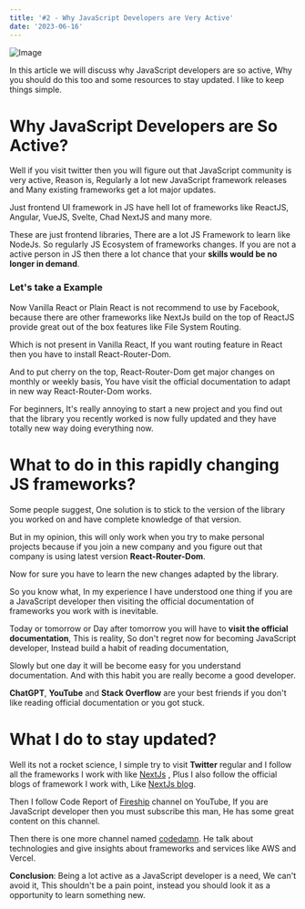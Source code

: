 ```yaml
---
title: '#2 - Why JavaScript Developers are Very Active'
date: '2023-06-16'
---
```


![Image](https://images.unsplash.com/photo-1552308995-2baac1ad5490?ixlib=rb-4.0.3&ixid=M3wxMjA3fDB8MHxwaG90by1wYWdlfHx8fGVufDB8fHx8fA%3D%3D&auto=format&fit=crop&w=1470&q=80)



In this article we will discuss why JavaScript developers are so active, Why you should do this too and some resources to stay updated. I like to keep things simple.

# Why JavaScript Developers are So Active?

Well if you visit twitter then you will figure out that JavaScript community is very active, Reason is, Regularly a lot new JavaScript framework releases and Many existing frameworks get a lot major updates. 

Just frontend UI framework in JS have hell lot of frameworks like ReactJS, Angular, VueJS, Svelte, Chad NextJS and many more.

These are just frontend libraries, There are a lot JS Framework to learn like NodeJs. So regularly JS Ecosystem of frameworks changes. If you are not a active person in JS then there a lot chance that your **skills would be no longer in demand**.

### Let's take a Example

Now Vanilla React or Plain React is not recommend to use by Facebook, because there are other frameworks like NextJs build on the top of ReactJS provide great out of the box features like File System Routing.

Which is not present in Vanilla React, If you want routing feature in React then you have to install React-Router-Dom.

And to put cherry on the top, React-Router-Dom get major changes on monthly or weekly basis, You have visit the official documentation to adapt in new way React-Router-Dom works.

For beginners, It's really annoying to start a new project and you find out that the library you recently worked is now fully updated and they have totally new way doing everything now.



# What to do in this rapidly changing JS frameworks?

Some people suggest, One solution is to stick to the version of the library you worked on and have complete knowledge of that version. 

But in my opinion, this will only work when you try to make personal projects because if you join a new company and you figure out that company is using latest version **React-Router-Dom**.

Now for sure you have to learn the new changes adapted by the library. 

So you know what, In my experience I have understood one thing if you are a JavaScript developer then visiting the official documentation of frameworks you work with is inevitable.

Today or tomorrow or Day after tomorrow you will have to **visit the official documentation**, This is reality, So don't regret now for becoming JavaScript developer, Instead build a habit of reading documentation, 

Slowly but one day it will be become easy for you understand documentation. And with this habit you are really become a good developer.  

**ChatGPT**, **YouTube** and  **Stack Overflow** are your best friends if you don't like reading official documentation or you got stuck.



# What I do to stay updated?

Well its not a rocket science, I simple try to visit **Twitter** regular and I follow all the frameworks I work with like [NextJs](https://twitter.com/nextjs) , Plus I also follow the official blogs of framework I work with, Like [NextJs blog](https://nextjs.org/blog).

Then I follow Code Report of [Fireship](https://www.youtube.com/@Fireship) channel on YouTube, If you are JavaScript developer then you must subscribe this man, He has some great content on this channel.

Then there is one more channel named [codedamn](https://www.youtube.com/@codedamn). He talk about technologies and give insights about frameworks and services like AWS and Vercel.

**Conclusion**: Being a lot active as a JavaScript developer is a need, We can't avoid it, This shouldn't be a pain point, instead you should look it as a opportunity to learn something new.